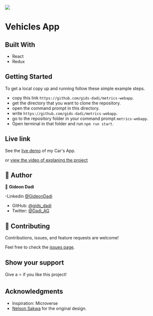 ![](https://img.shields.io/badge/Microverse-blueviolet)

# Vehicles App

## Built With

- React
- Redux

## Getting Started

To get a local copy up and running follow these simple example steps.

- copy this link `https://github.com/gids-dadi/metrics-webapp`.
- get the directory that you want to clone the repository.
- open the command prompt in this directory.
- write `https://github.com/gids-dadi/metrics-webapp`.
- go to the repository folder in your command prompt `metrics-webapp`.
- Open terminal in that folder and run `npm run start`.

## Live link

See the [live demo]() of my Car's App.

or [view the video of explaning the project]()

## 👤 Author

👤 **Gideon Dadi**

-Linkedin [@GideonDadi](https://www.linkedin.com/feed/)

- GitHub: [@gids_dadi](https://github.com/gids-dadi)
- Twitter: [@Dadi_AG](https://twitter.com/Dadi_AG)

## 🤝 Contributing

Contributions, issues, and feature requests are welcome!

Feel free to check the [issues page](../../issues/).

## Show your support

Give a ⭐️ if you like this project!

## Acknowledgments

- Inspiration: Microverse
- [Nelson Sakwa](https://www.behance.net/sakwadesignstudio)
  for the original design.

